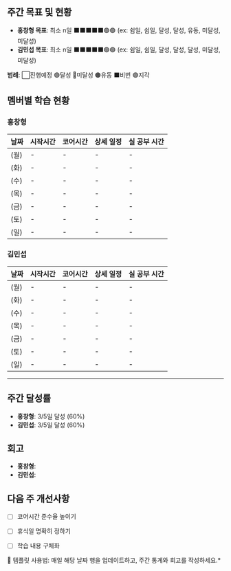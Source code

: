 ## 주간 목표 및 현황
- **홍창형 목표**: 최소 n일 ⬛️⬛️⬛️⬛️⬛️🟢🟢 (ex: 쉼일, 쉼일, 달성, 달성, 유동, 미달성, 미달성)
- **김민섭 목표**: 최소 n일 ⬛️⬛️⬛️⬛️⬛️🟢🟢 (ex: 쉼일, 쉼일, 달성, 달성, 달성, 미달성, 미달성)

**범례**: ⬜진행예정 🟢달성 🔴미달성 🟠유동 ⬛️비번 🟣지각 

## 멤버별 학습 현황

### 홍창형
| 날짜 | 시작시간 | 코어시간 | 상세 일정 |실 공부 시간
|------|----------|----------|-----------|-----------|
|  (월) | - | - | - | - |
|  (화) | - | - | - | - |
|  (수) | - | - | - | - |
|  (목) | - | - | - | - |
|  (금) | - | - | - | - |
|  (토) | - | - | - | - |
|  (일) | - | - | - | - |

### 김민섭
| 날짜 | 시작시간 | 코어시간 | 상세 일정 |실 공부 시간
|------|----------|----------|-----------|-----------|
|  (월) | - | - | - | - |
|  (화) | - | - | - | - |
|  (수) | - | - | - | - |
|  (목) | - | - | - | - |
|  (금) | - | - | - | - |
|  (토) | - | - | - | - |
|  (일) | - | - | - | - |

---

## 주간 달성률
- **홍창형**: 3/5일 달성 (60%)
- **김민섭**: 3/5일 달성 (60%)

## 회고
- **홍창형**:
- **김민섭**:

## 다음 주 개선사항
- [ ] 코어시간 준수율 높이기
- [ ] 휴식일 명확히 정하기
- [ ] 학습 내용 구체화


📝 템플릿 사용법: 매일 해당 날짜 행을 업데이트하고, 주간 통계와 회고를 작성하세요.*
